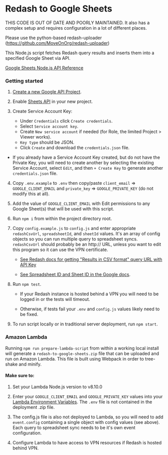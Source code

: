 # Redash to Google Sheets

THIS CODE IS OUT OF DATE AND POORLY MAINTAINED. It also has a complex setup and requires configuration in a lot of different places.

Please use the python-based redash-uploader (https://github.com/MoveOnOrg/redash-uploader)

This Node.js script fetches Redash query results and inserts them into a specified Google Sheet via API.

[Google Sheets Node.js API Reference](https://developers.google.com/sheets/api/quickstart/nodejs)

### Getting started

1. [Create a new Google API Project](https://console.developers.google.com/projectcreate).

2. Enable [Sheets API](https://console.developers.google.com/apis/api/sheets.googleapis.com/overview) in your new project.

3. Create Service Account Key:

      * Under `Credentials` click `Create credentials`.
      * Select `Service account key`.
      * Create `New service account` if needed (for Role, the limited Project > Viewer works).
      * `Key type` should be JSON.
      * Click `Create` and download the `credentials.json` file.

  * If you already have a Service Account Key created, but do not have the Private Key, you will need to create another by selecting the existing Service Account, select `Edit`, and then `+ Create Key` to generate another `credentials.json` file.

4. Copy `.env.example` to `.env` then copy/paste `client_email` => `GOOGLE_CLIENT_EMAIL` and `private_key` => `GOOGLE_PRIVATE_KEY` (do not modify this at all).

5. Add the value of `GOOGLE_CLIENT_EMAIL` with Edit permissions to any Google Sheet(s) that will be used with this script.

6. Run `npm i` from within the project directory root.

7. Copy `config.example.js` to `config.js` and enter appropriate `redashCsvUrl`, `spreadsheetId`, and `sheetId` values. It's an array of config objects so you can run multiple query to spreadsheet syncs.  `redashCsvUrl` should probably be an http:// URL, unless you want to edit this program so it can use the VPN certificate.

      * [See Redash docs for getting "Results in CSV format" query URL with API Key](https://redash.io/help/user-guide/querying/download-query-results)

      * [See Spreadsheet ID and Sheet ID in the Google docs](https://developers.google.com/sheets/api/guides/concepts).

8. Run `npm test`.

      * If your Redash instance is hosted behind a VPN you will need to be logged in or the tests will timeout.

      * Otherwise, if tests fail your `.env` and `config.js` values likely need to be fixed.

9. To run script locally or in traditional server deployment, run `npm start`.


### Amazon Lambda

Running `npm run prepare-lambda-script` from within a working local install will generate a `redash-to-google-sheets.zip` file that can be uploaded and run on Amazon Lambda. This file is built using Webpack in order to tree-shake and minify.

#### Make sure to:

1. Set your Lambda Node.js version to v8.10.0

2. Enter your `GOOGLE_CLIENT_EMAIL` and `GOOGLE_PRIVATE_KEY` values into your [Lambda Environment Variables](https://docs.aws.amazon.com/lambda/latest/dg/env_variables.html). The `.env` file is not contained in the deployment .zip file.

3. The config.js file is also not deployed to Lambda, so you will need to add `event.config` containing a single object with config values (see above). Each query to spreadsheet sync needs to be it's own event configuration.

4. Configure Lambda to have access to VPN resources if Redash is hosted behind VPN.
